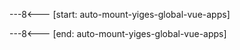 

<!-- 使引入的页面支持 Naive UI 组件并作静态使用，若需要动态脚本内容，请不要引入此片段并复制此内容到对应页面 -->
<!-- 若需要挂载特定 Vue App ，可以修改此处的 tagID: yiges-global-vue-app -->
<!-- 注意使用了全局 Vue App 则不要再在页面中挂载别的 Vue App -->
<!-- 由于 instant 加载的缘故，某些 Vue 组件可能渲染不正常，第二个脚本让使用了这个片段的页面在加载时强制刷新 -->
---8<--- [start: auto-mount-yiges-global-vue-apps]
<script>
document.addEventListener('YigesVueAppManagerReady', () => {
    for (const ele of document.querySelectorAll('.yiges-global-vue-app')) {
        
        const eleId = ele.id

        const yigesVueAppManager = YigesVueAppManager.get(eleId)
        const App = {
            setup() {
                return {
                    window: window,
                    theme: yigesVueAppManager.theme,
                    themeOverrides: yigesVueAppManager.themeOverrides,
                    Vue: Vue,
                }
            },
            unmounted() {
                console.log('unmounted')
            }
        }
        yigesVueAppManager.create(App)
    }
});
</script>
<script>
(() => {
    if (window.YigesVueAppManager) {
        location.reload()
    }
})()
</script>
---8<--- [end: auto-mount-yiges-global-vue-apps]